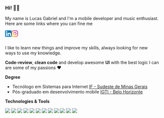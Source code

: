 ### Hi! 👋🏼

My name is Lucas Gabriel and I'm a mobile developer and music enthusiast. Here are some links where you can fine me

<a href="https://www.linkedin.com/in/lg1992/" target="_blank">
  <img src="https://raw.githubusercontent.com/lucasGabrielDeAA/lucasGabrielDeAA/master/assets/linkedin.svg" width="21px"  alt="Lucas Gabriel | LinkedIn" align="left" />
</a>

<a href="https://www.instagram.com/lucasgabriel.aa/" target="_blank">
  <img src="https://raw.githubusercontent.com/lucasGabrielDeAA/lucasGabrielDeAA/master/assets/instagram.svg" width="21px"  alt="Lucas Gabriel | Instagram" align="left" />
</a>

<br />
<br />

I like to learn new things and improve my skills, always looking for new ways to use my knowledge.

**Code-review**, **clean code** and develop awesome **UI** with the best logic I can are some of my passions ❤️

**Degree**

- Tecnólogo em Sistemas para Internet [IF - Sudeste de Minas Gerais](https://www.ifsudestemg.edu.br/barbacena)
- Pós-graduado em desenvolvimento mobile [IGTI - Belo Horizonte](https://www.igti.com.br/)

**Technologies & Tools**

![](https://img.shields.io/badge/IDE-VSCode-informational?style=flat&logo=visualstudiocode&logoColor=white&color=blueviolet)
![](https://img.shields.io/badge/Code-Typescript-informational?style=flat&logo=typescript&logoColor=white&color=blueviolet)
![](https://img.shields.io/badge/Code-JavaScript-informational?style=flat&logo=javascript&logoColor=white&color=blueviolet)
![](https://img.shields.io/badge/Code-React_Native-informational?style=flat&logo=react&logoColor=white&color=blueviolet)
![](https://img.shields.io/badge/Code-ReactJS-informational?style=flat&logo=react&logoColor=white&color=blueviolet)
![](https://img.shields.io/badge/Code-Python-informational?style=flat&logo=python&logoColor=white&color=blueviolet)
![](https://img.shields.io/badge/Code-Java-informational?style=flat&logo=java&logoColor=white&color=blueviolet)
![](https://img.shields.io/badge/Code-Android-informational?style=flat&logo=android&logoColor=white&color=blueviolet)
![](https://img.shields.io/badge/Code-Swift-informational?style=flat&logo=swift&logoColor=white&color=blueviolet)
![](https://img.shields.io/badge/Code-NodeJS-informational?style=flat&logo=node.js&logoColor=white&color=blueviolet)
![](https://img.shields.io/badge/Tools-MongoDB-informational?style=flat&logo=mongodb&logoColor=white&color=blueviolet)
![](https://img.shields.io/badge/Tools-MySQL-informational?style=flat&logo=mysql&logoColor=white&color=blueviolet)
